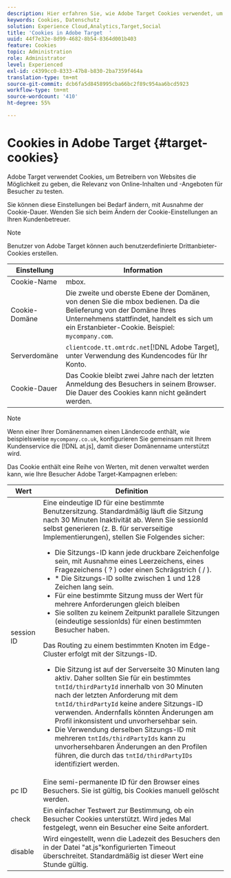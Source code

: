```yaml
---
description: Hier erfahren Sie, wie Adobe Target Cookies verwendet, um Website-Betreibern die Möglichkeit zu geben, zu testen, welche Online-Inhalte und Angebote für Besucher am relevantesten sind.
keywords: Cookies, Datenschutz
solution: Experience Cloud,Analytics,Target,Social
title: 'Cookies in Adobe Target  '
uuid: 44f7e32e-8d99-4682-8b54-8364d001b403
feature: Cookies
topic: Administration
role: Administrator
level: Experienced
exl-id: c4399cc0-8333-47b8-b830-2ba7359f464a
translation-type: tm+mt
source-git-commit: dcb6fa5d8458995cba66bc2f89c954aa6bcd5923
workflow-type: tm+mt
source-wordcount: '410'
ht-degree: 55%

---
```


# Cookies in Adobe Target {#target-cookies}

Adobe Target verwendet Cookies, um Betreibern von Websites die Möglichkeit zu geben, die Relevanz von Online-Inhalten und -Angeboten für Besucher zu testen.

Sie können diese Einstellungen bei Bedarf ändern, mit Ausnahme der Cookie-Dauer. Wenden Sie sich beim Ändern der Cookie-Einstellungen an Ihren Kundenbetreuer.

>[!NOTE]
>
>Benutzer von Adobe Target können auch benutzerdefinierte Drittanbieter-Cookies erstellen.

| Einstellung | Information |
| --- | --- |
| Cookie-Name | mbox. |
| Cookie-Domäne | Die zweite und oberste Ebene der Domänen, von denen Sie die mbox bedienen. Da die Belieferung von der Domäne Ihres Unternehmens stattfindet, handelt es sich um ein Erstanbieter-Cookie. Beispiel: `mycompany.com`. |
| Serverdomäne | `clientcode.tt.omtrdc.net`[!DNL Adobe Target], unter Verwendung des Kundencodes für Ihr Konto. |
| Cookie-Dauer | Das Cookie bleibt zwei Jahre nach der letzten Anmeldung des Besuchers in seinem Browser. Die Dauer des Cookies kann nicht geändert werden. |



>[!NOTE]
>
>Wenn einer Ihrer Domänennamen einen Ländercode enthält, wie beispielsweise `mycompany.co.uk`, konfigurieren Sie gemeinsam mit Ihrem Kundenservice die [!DNL at.js], damit dieser Domänenname unterstützt wird.

Das Cookie enthält eine Reihe von Werten, mit denen verwaltet werden kann, wie Ihre Besucher Adobe Target-Kampagnen erleben:

| Wert | Definition |
| --- | --- |
| session ID | Eine eindeutige ID für eine bestimmte Benutzersitzung. Standardmäßig läuft die Sitzung nach 30 Minuten Inaktivität ab. Wenn Sie sessionId selbst generieren (z. B. für serverseitige Implementierungen), stellen Sie Folgendes sicher:<ul><li>Die Sitzungs-ID kann jede druckbare Zeichenfolge sein, mit Ausnahme eines Leerzeichens, eines Fragezeichens ( ? ) oder einen Schrägstrich ( / ).</li><li>* Die Sitzungs-ID sollte zwischen 1 und 128 Zeichen lang sein.</li><li>Für eine bestimmte Sitzung muss der Wert für mehrere Anforderungen gleich bleiben</li><li>Sie sollten zu keinem Zeitpunkt parallele Sitzungen (eindeutige sessionIds) für einen bestimmten Besucher haben.</li></ul>Das Routing zu einem bestimmten Knoten im Edge-Cluster erfolgt mit der Sitzungs-ID.<ul><li>Die Sitzung ist auf der Serverseite 30 Minuten lang aktiv. Daher sollten Sie für ein bestimmtes `tntId/thirdPartyId` innerhalb von 30 Minuten nach der letzten Anforderung mit dem `tntId/thirdPartyId` keine andere Sitzungs-ID verwenden. Andernfalls könnten Änderungen am Profil inkonsistent und unvorhersehbar sein.</li><li>Die Verwendung derselben Sitzungs-ID mit mehreren `tntIds/thirdPartyIds` kann zu unvorhersehbaren Änderungen an den Profilen führen, die durch das `tntId/thirdPartyIDs` identifiziert werden.</li></ul> |
| pc ID | Eine semi-permanente ID für den Browser eines Besuchers. Sie ist gültig, bis Cookies manuell gelöscht werden. |
| check | Ein einfacher Testwert zur Bestimmung, ob ein Besucher Cookies unterstützt. Wird jedes Mal festgelegt, wenn ein Besucher eine Seite anfordert. |
| disable | Wird eingestellt, wenn die Ladezeit des Besuchers den in der Datei &quot;at.js&quot;konfigurierten Timeout überschreitet. Standardmäßig ist dieser Wert eine Stunde gültig. |

